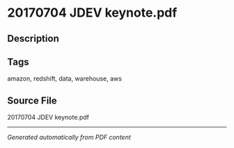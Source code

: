 # 20170704 JDEV keynote.pdf

## Description

## Tags
amazon, redshift, data, warehouse, aws

## Source File
20170704 JDEV keynote.pdf

---
*Generated automatically from PDF content*
